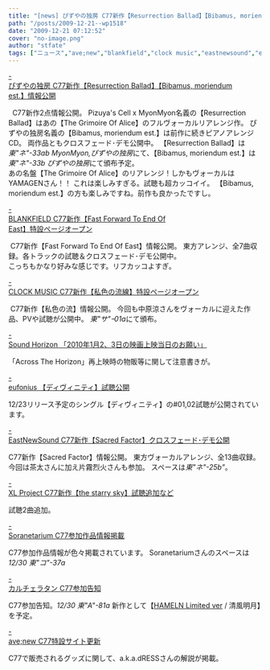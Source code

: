```yaml
---
title: "[news] ぴずやの独房 C77新作【Resurrection Ballad】【Bibamus, moriendum est.】情報公開"
path: "/posts/2009-12-21--wp1518"
date: "2009-12-21 07:12:52"
cover: "no-image.png"
author: "stfate"
tags: ["ニュース","ave;new","blankfield","clock music","eastnewsound","eufonius","sound horizon","xl project","ぴずや","みょん","結月そら","葉月ゆら"]
---
```


<style type="text/css">
<!--
p {white-space: pre-wrap};
-->
</style>

<a class="topics" href="http://www.pizuya.com/" target="_blank">- ぴずやの独房 C77新作【Resurrection Ballad】【Bibamus, moriendum est.】情報公開</a>
<div class="news"><a href="http://www.pizuya.com/pm/pcmm0005/index.html"><img src="http://pm.pizuya.com/pcmm0005/img/banner468x95.jpg" alt="" /></a>
<a href="http://www.pizuya.com/pppp-0000/c77.html"><img src="http://www.pizuya.com/pppp-0000/c77bn_01.jpg" alt="" /></a>
C77新作2点情報公開。
Pizuya's Cell x MyonMyon名義の【Resurrection Ballad】はあの【The Grimoire Of Alice】のフルヴォーカルリアレンジ作。
ぴずやの独房名義の【Bibamus, moriendum est.】は前作に続きピアノアレンジCD。
両作品ともクロスフェード･デモ公開中。
【Resurrection Ballad】は<em>東"ネ"-33ab MyonMyon,ぴずやの独房</em>にて、【Bibamus, moriendum est.】は<em>東"ネ"-33b ぴずやの独房</em>にて頒布予定。
<div id="talk">あの名盤【The Grimoire Of Alice】のリアレンジ！しかもヴォーカルはYAMAGENさん！！
これは楽しみすぎる。試聴も超カッコイイ。
【Bibamus, moriendum est.】の方も楽しみですね。前作も良かったですし。</div></div>

<a class="topics" href="http://blankfield.but.jp/bfcd-0002/" target="_blank">- BLANKFIELD C77新作【Fast Forward To End Of East】特設ページオープン</a>
<div class="news"><a href="http://blankfield.but.jp/bfcd-0002/"><img src="http://blankfield.but.jp/bfcd-0002/image/banner_l.png" alt="" /></a>
C77新作【Fast Forward To End Of East】情報公開。
東方アレンジ、全7曲収録。各トラックの試聴＆クロスフェード･デモ公開中。
<div id="talk">こっちもかなり好みな感じです。リフカッコよすぎ。</div></div>

<a class="topics" href="http://clock-music.net/watashiirono_ryuusen/" target="_blank">- CLOCK MUSIC C77新作【私色の流線】特設ページオープン</a>
<div class="news"><a href="http://clock-music.net/watashiirono_ryuusen/"><img src="http://clock-music.net/watashiirono_ryuusen/images/b40080.jpg" alt="" /></a>
C77新作【私色の流】情報公開。
今回も中原涼さんをヴォーカルに迎えた作品、PVや試聴が公開中。
<em>東"サ"ｰ01a</em>にて頒布。</div>

<a class="topics" href="http://www.soundhorizon.com/information/index.html" target="_blank">- Sound Horizon 「2010年1月2、3日の映画上映当日のお願い」</a>
<div class="news">「Across The Horizon」再上映時の物販等に関して注意書きが。</div>

<a class="topics" href="http://www.team-e.co.jp/products/kdsd-00324.html" target="_blank">- eufonius 【ディヴィニティ】試聴公開</a>
<div class="news">12/23リリース予定のシングル【ディヴィニティ】の#01,02試聴が公開されています。</div>

<a class="topics" href="http://e-ns.net/" target="_blank">- EastNewSound C77新作【Sacred Factor】クロスフェード･デモ公開</a>
<div class="news">C77新作【Sacred Factor】情報公開。
東方ヴォーカルアレンジ、全13曲収録。
今回は茶太さんに加え片霧烈火さんも参加。
スペースは<em>東"ネ"-25b"</em>。</div>

<a class="topics" href="http://www.xlproject.cc/" target="_blank">- XL Project C77新作【the starry sky】試聴追加など</a>
<div class="news">試聴2曲追加。</div>

<a class="topics" href="http://soranetarium.com/" target="_blank">- Soranetarium C77参加作品情報掲載</a>
<div class="news">C77参加作品情報が色々掲載されています。
Soranetariumさんのスペースは<em>12/30 東"コ"-37a</em></div>

<a class="topics" href="http://hatukiyura.sakura.ne.jp/" target="_blank">- カルチェラタン C77参加告知</a>
<div class="news">C77参加告知。<em>12/30 東"A"-81a</em>
新作として【<a href="http://otogibako.net/hameln/index200912.htm">HAMELN Limited ver</a> / 清風明月】を予定。</div>

<a class="topics" href="http://www.avenew.jp/" target="_blank">- ave;new C77特設サイト更新</a>
<div class="news">C77で販売されるグッズに関して、a.k.a.dRESSさんの解説が掲載。</div>